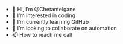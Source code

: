 - 👋 Hi, I’m @Chetantelgane
- 👀 I’m interested in coding
- 🌱 I’m currently learning GitHub
- 💞️ I’m looking to collaborate on automation
- 📫 How to reach me call

<!---
Chetantelgane/Chetantelgane is a ✨ special ✨ repository because its `README.md` (this file) appears on your GitHub profile.
You can click the Preview link to take a look at your changes.
--->
